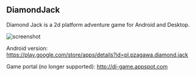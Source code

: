 ## DiamondJack
Diamond Jack is a 2d platform adventure game for Android and Desktop.

![screenshot](http://dj-game.appspot.com/gfx/shots/shot1.jpg)

Android version:  
https://play.google.com/store/apps/details?id=pl.pzagawa.diamond.jack

Game portal (no longer supported):
http://dj-game.appspot.com
